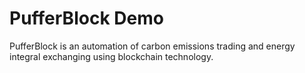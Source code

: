 # PufferBlock Demo
PufferBlock is an automation of carbon emissions trading and energy integral exchanging using blockchain technology.

